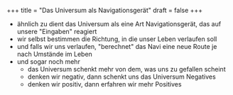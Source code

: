 +++
title = "Das Universum als Navigationsgerät"
draft = false
+++

-   ähnlich zu dient das Universum als eine Art Navigationsgerät, das auf unsere "Eingaben" reagiert
-   wir selbst bestimmen die Richtung, in die unser Leben verlaufen soll
-   und falls wir uns verlaufen, "berechnet" das Navi eine neue Route je nach Umstände im Leben
-   und sogar noch mehr
    -   das Universum schenkt mehr von dem, was uns zu gefallen scheint
    -   denken wir negativ, dann schenkt uns das Universum Negatives
    -   denken wir positiv, dann erfahren wir mehr Positives